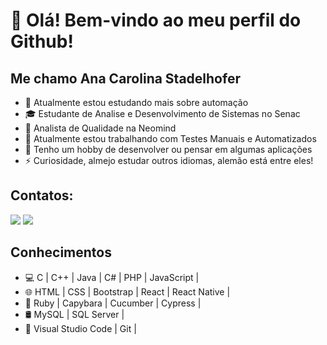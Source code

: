 
# 👋 Olá! Bem-vindo ao meu perfil do Github!

## Me chamo Ana Carolina Stadelhofer

- 🌱 Atualmente estou estudando mais sobre automação
- 🎓 Estudante de Analise e Desenvolvimento de Sistemas no Senac
- 💼 Analista de Qualidade na Neomind
- 🔭 Atualmente estou trabalhando com Testes Manuais e Automatizados
- 💬 Tenho um hobby de desenvolver ou pensar em algumas aplicações
- ⚡ Curiosidade, almejo estudar outros idiomas, alemão está entre eles!

## Contatos:

<div>
<a href = "mailto:ana.stadelhofer"><img src="https://img.shields.io/badge/Outlook-D14836?style=for-the-badge&logo=outlook&logoColor=white" target="_blank"></a>
<a href="https://www.linkedin.com/in/ana-carolina-stadelhofer-a221b0198/" target="_blank"><img src="https://img.shields.io/badge/-LinkedIn-%230077B5?style=for-the-badge&logo=linkedin&logoColor=white" target="_blank"></a>   
</div>

## Conhecimentos

- 💻 C | C++ | Java | C# | PHP | JavaScript |
- 🌐 HTML | CSS | Bootstrap | React | React Native |
- 🤖 Ruby | Capybara | Cucumber | Cypress |
- 🛢 MySQL | SQL Server |
- 🔧 Visual Studio Code | Git |


